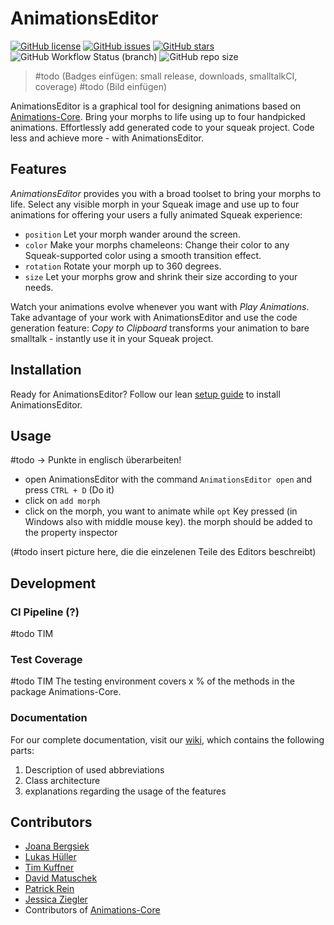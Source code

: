 # AnimationsEditor
[![GitHub license](https://img.shields.io/github/license/hpi-swa-teaching/AnimationsEditor)](https://github.com/hpi-swa-teaching/AnimationsEditor/blob/master/LICENSE)
[![GitHub issues](https://img.shields.io/github/issues/hpi-swa-teaching/AnimationsEditor)](https://github.com/hpi-swa-teaching/AnimationsEditor/issues)
[![GitHub stars](https://img.shields.io/github/stars/hpi-swa-teaching/AnimationsEditor)](https://github.com/hpi-swa-teaching/AnimationsEditor/stargazers)
![GitHub Workflow Status (branch)](https://img.shields.io/github/workflow/status/hpi-swa-teaching/AnimationsEditor/smalltalkCI/master)
![GitHub repo size](https://img.shields.io/github/repo-size/hpi-swa-teaching/AnimationsEditor)

>\#todo (Badges einfügen: small release, downloads, smalltalkCI, coverage)
>\#todo (Bild einfügen)

AnimationsEditor is a graphical tool for designing animations based on [Animations-Core](https://github.com/hpi-swa/animations). Bring your morphs to life using up to four handpicked animations. Effortlessly add generated code to your squeak project. Code less and achieve more - with AnimationsEditor.

## Features
*AnimationsEditor* provides you with a broad toolset to bring your morphs to life.
Select any visible morph in your Squeak image and use up to four animations for offering your users a fully animated Squeak experience:
- `position` Let your morph wander around the screen.
- `color` Make your morphs chameleons: Change their color to any Squeak-supported color using a smooth transition effect.
- `rotation` Rotate your morph up to 360 degrees.
- `size` Let your morphs grow and shrink their size according to your needs.

Watch your animations evolve whenever you want with *Play Animations*. Take advantage of your work with AnimationsEditor and use the code generation feature: *Copy to Clipboard* transforms your animation to bare smalltalk - instantly use it in your Squeak project. 

## Installation

Ready for AnimationsEditor? Follow our lean [setup guide](https://github.com/hpi-swa-teaching/AnimationsEditor/wiki/Setup-Guide) to install AnimationsEditor.

## Usage
\#todo -> Punkte in englisch überarbeiten!
- open AnimationsEditor with the command `AnimationsEditor open` and press `CTRL + D` (Do it)
- click on `add morph`
- click on the morph, you want to animate while `opt` Key pressed (in Windows also with middle mouse key). the morph should be added to the property inspector

(\#todo insert picture here, die die einzelenen Teile des Editors beschreibt)


## Development
### CI Pipeline (?)
\#todo TIM

### Test Coverage
\#todo TIM
The testing environment covers x % of the methods in the package Animations-Core.


### Documentation
For our complete documentation, visit our [wiki](#todo), which contains the following parts: 
1. Description of used abbreviations 
2. Class architecture
3. explanations regarding the usage of the features


## Contributors
- [Joana Bergsiek](https://github.com/JoeAtHPI)
- [Lukas Hüller](https://github.com/lukashueller)
- [Tim Kuffner](https://github.com/1T1m)
- [David Matuschek](https://github.com/davidmatuschek)
- [Patrick Rein](https://github.com/codeZeilen)
- [Jessica Ziegler](https://github.com/jssckrm)
- Contributors of [Animations-Core](https://github.com/hpi-swa/animations)
